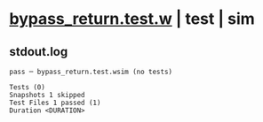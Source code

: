 # [bypass_return.test.w](../../../../../tests/valid/bypass_return.test.w) | test | sim

## stdout.log
```log
pass ─ bypass_return.test.wsim (no tests)

Tests (0)
Snapshots 1 skipped
Test Files 1 passed (1)
Duration <DURATION>
```

